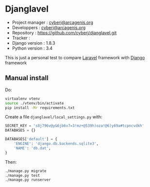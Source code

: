 # Djanglavel

* Project manager : <cyberj@arcagenis.org>
* Developpers : <cyberj@arcagenis.org>
* Repository : https://github.com/cyberj/djanglavel.git
* Tracker :
* Django version : 1.8.3
* Python version : 3.4

This is just a personal test to compare [Laravel](http://laravel.com/) framework with [Django](http://djangoproject.com) framework

## Manual install

Do:

```sh
virtualenv vtenv
source ./vtenv/bin/activate
pip install -Mr requirements.txt
```

Create a file `djanglavel/local_settings.py` with:

```python
SECRET_KEY = 's8j796v@y&6jb6v7=3!mz+@539h)oza!@6)y69a#tcpncvdkh'
DATABASES = {}

DATABASES['default'] = {
    'ENGINE': 'django.db.backends.sqlite3',
    'NAME': 'db.dat',
}
```

Then:

```sh
./manage.py migrate
./manage.py test
./manage.py runserver
```
